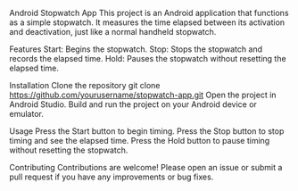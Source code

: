 Android Stopwatch App
This project is an Android application that functions as a simple stopwatch. It measures the time elapsed between its activation and deactivation, just like a normal handheld stopwatch.

Features
Start: Begins the stopwatch.
Stop: Stops the stopwatch and records the elapsed time.
Hold: Pauses the stopwatch without resetting the elapsed time.


Installation
Clone the repository
git clone https://github.com/yourusername/stopwatch-app.git
Open the project in Android Studio.
Build and run the project on your Android device or emulator.


Usage
Press the Start button to begin timing.
Press the Stop button to stop timing and see the elapsed time.
Press the Hold button to pause timing without resetting the stopwatch.


Contributing
Contributions are welcome! Please open an issue or submit a pull request if you have any improvements or bug fixes.
